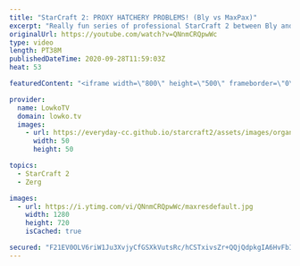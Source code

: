 ```yaml
---
title: "StarCraft 2: PROXY HATCHERY PROBLEMS! (Bly vs MaxPax)"
excerpt: "Really fun series of professional StarCraft 2 between Bly and MaxPax. Every game brings something new on an already crazy build order: The Proxy Hatchery. In this Zerg versus Protoss we see two progamers face off an exciting best-of-3 series of SC2.  Become a YouTube member: https://lowko.tv/join Support"
originalUrl: https://youtube.com/watch?v=QNnmCRQpwWc
type: video
length: PT38M
publishedDateTime: 2020-09-28T11:59:03Z
heat: 53

featuredContent: "<iframe width=\"800\" height=\"500\" frameborder=\"0\" src=\"https://www.youtube.com/embed/QNnmCRQpwWc\" allow=\"accelerometer; autoplay; encrypted-media; gyroscope; picture-in-picture\" allowfullscreen></iframe>"

provider:
  name: LowkoTV
  domain: lowko.tv
  images:
    - url: https://everyday-cc.github.io/starcraft2/assets/images/organizations/lowko.tv-50x50.jpg
      width: 50
      height: 50

topics:
  - StarCraft 2
  - Zerg

images:
  - url: https://i.ytimg.com/vi/QNnmCRQpwWc/maxresdefault.jpg
    width: 1280
    height: 720
    isCached: true

secured: "F21EV0OLV6riW1Ju3XvjyCfGSXkVutsRc/hCSTxivsZr+QQjQdpkgIA6HvFbIKN9yzhdnQeV/VUfYKOKOqK10Is8mSDJUMR+g9QqXL9bRt4MtwfYrBwf7nLIJZ7IoROz53U3G7t6LHCt28Ghre6b/4uHIjJ/H1c5vPfvGcSe+2o3BZvumhn9+X4NFRdtfTAKbPTb3H+4hDp2LbKcD9gmILXfxE7SMUch7TLwDMCXpO22dXHAj6s7lR+IjT4nKvnSExVITLJuTmwGU8a+676cSaPv/kriyKP6ceC/ehIkur1x5p3iqh3UFosPIdyi65P1tgbFvky3/JXUWeZUI5V4YtKdGX321bZR88lU1R+FeynS+abr+6cFNzA1Lh9abkCFcARPOe239qfkBYKRaItVMrB/LgQEGpsn2RgDq+qsBB6OTyQXmzNGwtqp9Nouh3td;mmdUxWST6NceBlAMM4CTaQ=="
---
```


